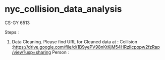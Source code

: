 # nyc_collision_data_analysis
CS-GY 6513

Steps :
1. Data Cleaning.
Please find URL for Cleaned data at : 
Collision :https://drive.google.com/file/d/1B9yePV98nKtKjM54HRzlIcpopw2fzRap/view?usp=sharing
Person : 
